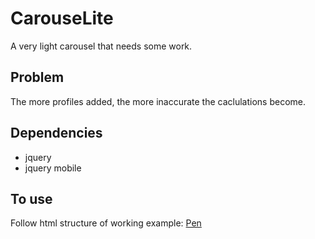 # CarouseLite
A very light carousel that needs some work. 

## Problem
The more profiles added, the more inaccurate the caclulations become.

## Dependencies
 - jquery
 - jquery mobile

## To use
Follow html structure of working example:
[Pen](http://codepen.io/caesura/pen/WrwMXv)
